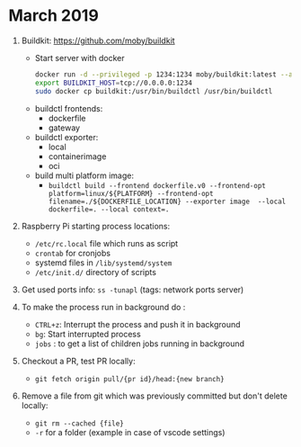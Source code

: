 # March 2019

1. Buildkit: https://github.com/moby/buildkit
   * Start server with docker
     ```bash
     docker run -d --privileged -p 1234:1234 moby/buildkit:latest --addr tcp://0.0.0.0:1234
     export BUILDKIT_HOST=tcp://0.0.0.0:1234
     sudo docker cp buildkit:/usr/bin/buildctl /usr/bin/buildctl
     ```
   * buildctl frontends:
     * dockerfile
     * gateway
   * buildctl exporter:
     * local
     * containerimage
     * oci
   * build multi platform image:
     * `buildctl build --frontend dockerfile.v0 --frontend-opt platform=linux/${PLATFORM} --frontend-opt filename=./${DOCKERFILE_LOCATION} --exporter image  --local dockerfile=. --local context=.`
     
2. Raspberry Pi starting process locations:
   * `/etc/rc.local` file which runs as script
   * `crontab` for cronjobs
   * systemd files in `/lib/systemd/system`
   * `/etc/init.d/` directory of scripts
3. Get used ports info: `ss -tunapl` (tags: network ports server)
4. To make the process run in background do :
   * `CTRL+z`: Interrupt the process and push it in background
   * `bg`: Start interrupted process
   * `jobs` : to get a list of children jobs running in background
   
5. Checkout a PR, test PR locally:
   * `git fetch origin pull/{pr id}/head:{new branch}`
   
6. Remove a file from git which was previously committed but don't delete locally:
   * `git rm --cached {file}`
   * `-r` for a folder (example in case of vscode settings)
